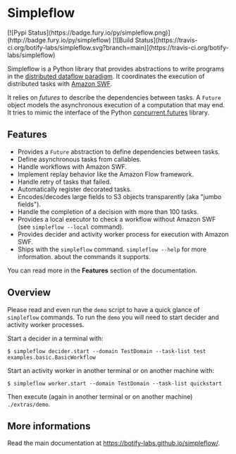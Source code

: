 Simpleflow
==========

<p class=badges>
[![Pypi Status](https://badge.fury.io/py/simpleflow.png)](http://badge.fury.io/py/simpleflow) [![Build Status](https://travis-ci.org/botify-labs/simpleflow.svg?branch=main)](https://travis-ci.org/botify-labs/simpleflow)
</p>

Simpleflow is a Python library that provides abstractions to write programs in
the [distributed dataflow paradigm](https://en.wikipedia.org/wiki/Distributed_data_flow).
It coordinates the execution of distributed tasks with [Amazon SWF](https://aws.amazon.com/swf/).

It relies on *futures* to describe the dependencies between tasks. A `Future` object
models the asynchronous execution of a computation that may end.  It tries to mimic
the interface of the Python [concurrent.futures](http://docs.python.org/3/library/concurrent.futures) library.


Features
--------

- Provides a `Future` abstraction to define dependencies between tasks.
- Define asynchronous tasks from callables.
- Handle workflows with Amazon SWF.
- Implement replay behavior like the Amazon Flow framework.
- Handle retry of tasks that failed.
- Automatically register decorated tasks.
- Encodes/decodes large fields to S3 objects transparently (aka "jumbo fields").
- Handle the completion of a decision with more than 100 tasks.
- Provides a local executor to check a workflow without Amazon SWF (see
  `simpleflow --local` command).
- Provides decider and activity worker process for execution with Amazon SWF.
- Ships with the `simpleflow` command. `simpleflow --help` for more information.
  about the commands it supports.

You can read more in the **Features** section of the documentation.


Overview
--------

Please read and even run the `demo` script to have a quick glance of
`simpleflow` commands. To run the `demo`  you will need to start decider
and activity worker processes.

Start a decider in a terminal with:

    $ simpleflow decider.start --domain TestDomain --task-list test examples.basic.BasicWorkflow

Start an activity worker in another terminal or on another machine with:

    $ simpleflow worker.start --domain TestDomain --task-list quickstart

Then execute (again in another terminal or on another machine) 
`./extras/demo`.


More informations
-----------------

Read the main documentation at https://botify-labs.github.io/simpleflow/.
